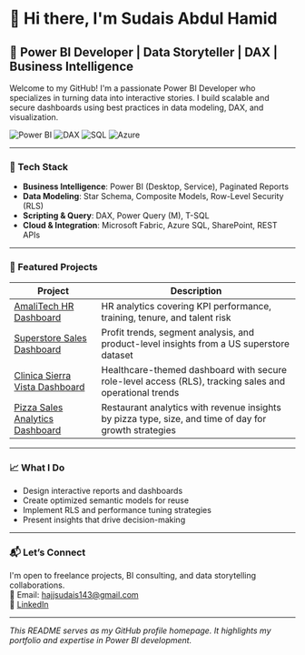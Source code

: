 # 👋 Hi there, I'm Sudais Abdul Hamid

## 🚀 Power BI Developer | Data Storyteller | DAX | Business Intelligence

Welcome to my GitHub! I'm a passionate Power BI Developer who specializes in turning data into interactive stories. I build scalable and secure dashboards using best practices in data modeling, DAX, and visualization.

![Power BI](https://img.shields.io/badge/PowerBI-Data%20Visualization-yellow?style=for-the-badge&logo=powerbi&logoColor=white)
![DAX](https://img.shields.io/badge/DAX-Data%20Analysis%20Expressions-blue?style=for-the-badge)
![SQL](https://img.shields.io/badge/SQL-Query%20Language-orange?style=for-the-badge)
![Azure](https://img.shields.io/badge/Azure-Cloud%20Platform-lightblue?style=for-the-badge&logo=azure-devops)

---

### 🔧 Tech Stack
- **Business Intelligence**: Power BI (Desktop, Service), Paginated Reports
- **Data Modeling**: Star Schema, Composite Models, Row-Level Security (RLS)
- **Scripting & Query**: DAX, Power Query (M), T-SQL
- **Cloud & Integration**: Microsoft Fabric, Azure SQL, SharePoint, REST APIs

---

### 🧠 Featured Projects

| Project | Description |
|--------|-------------|
| [AmaliTech HR Dashboard](https://github.com/sudais143/amalitech-hr-dashboard) | HR analytics covering KPI performance, training, tenure, and talent risk |
| [Superstore Sales Dashboard](https://github.com/sudais143/superstore-sales-dashboard) | Profit trends, segment analysis, and product-level insights from a US superstore dataset |
| [Clinica Sierra Vista Dashboard](https://github.com/sudais143/clinica-sierra-vista-dashboard) | Healthcare-themed dashboard with secure role-level access (RLS), tracking sales and operational trends |
| [Pizza Sales Analytics Dashboard](https://github.com/sudais143/pizza-sales-analytics-dashboard) | Restaurant analytics with revenue insights by pizza type, size, and time of day for growth strategies |


---

### 📈 What I Do
- Design interactive reports and dashboards
- Create optimized semantic models for reuse
- Implement RLS and performance tuning strategies
- Present insights that drive decision-making

---

### 📬 Let’s Connect
I'm open to freelance projects, BI consulting, and data storytelling collaborations.  
📧 Email: hajjsudais143@gmail.com  
🔗 [LinkedIn](https://www.linkedin.com/in/sudais-abdul-hamid/)  

---

*This README serves as my GitHub profile homepage. It highlights my portfolio and expertise in Power BI development.*
